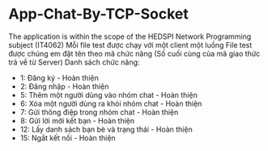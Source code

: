 # App-Chat-By-TCP-Socket
The application is within the scope of the HEDSPI Network Programming subject (IT4062)
Mỗi file test được chạy với một client một luồng
File test được chúng em đặt tên theo mã chức năng (Số cuối cùng của mã giao thức trả về từ Server)
Danh sách chức năng:
- 1: Đăng ký - Hoàn thiện
- 2: Đăng nhập - Hoàn thiện
- 5: Thêm một người dùng vào nhóm chat - Hoàn thiện
- 6: Xóa một người dùng ra khỏi nhóm chat - Hoàn thiện
- 7: Gửi thông điệp trong nhóm chat - Hoàn thiện
- 8: Gửi lời mời kết bạn - Hoàn thiện
- 12: Lấy danh sách bạn bè và trạng thái - Hoàn thiện
- 15: Ngắt kết nối - Hoàn thiện
